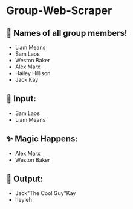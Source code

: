 # Group-Web-Scraper

## 👥 Names of all group members!
- Liam Means
- Sam Laos
- Weston Baker
- Alex Marx
- Hailey Hillison
- Jack Kay

## 🔢 Input:
- Sam Laos
- Liam Means
## ✨ Magic Happens:
- Alex Marx
- Weston Baker
## 💬 Output:
- Jack"The Cool Guy"Kay
- heyleh
